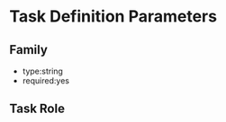 Task Definition Parameters
==========================

Family
------------

* type:string
* required:yes

Task Role
--------------
